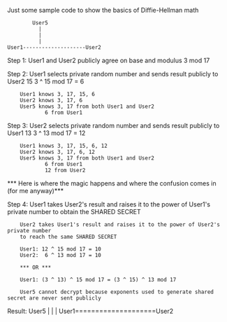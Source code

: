 Just some sample code to show the basics of Diffie-Hellman math

			User5
			  |
			  |
			  |
	User1--------------------User2
	
Step 1: User1 and User2 publicly agree on base and modulus
		3 mod 17
		
Step 2: User1 selects private random number and sends result publicly to User2
		15
		3 ^ 15 mod 17 = 6
		
		User1 knows 3, 17, 15, 6
		User2 knows 3, 17, 6
		User5 knows 3, 17 from both User1 and User2
				6 from User1
		
Step 3: User2 selects private random number and sends result publicly to User1
		13
		3 ^ 13 mod 17 = 12
		
		User1 knows 3, 17, 15, 6, 12
		User2 knows 3, 17, 6, 12
		User5 knows 3, 17 from both User1 and User2
				6 from User1
				12 from User2
		
*** Here is where the magic happens and where the confusion comes in (for me anyway)***
		
Step 4: User1 takes User2's result and raises it to the power of User1's private number
		to obtain the SHARED SECRET 

		User2 takes User1's result and raises it to the power of User2's private number
		to reach the same SHARED SECRET
		
		User1: 12 ^ 15 mod 17 = 10
		User2:  6 ^ 13 mod 17 = 10
		
		*** OR ***
		
		User1: (3 ^ 13) ^ 15 mod 17 = (3 ^ 15) ^ 13 mod 17
		
		User5 cannot decrypt because exponents used to generate shared secret are never sent publicly 
		
Result: 
			User5
			  |
			  |
			  |
	User1====================User2
		
		

